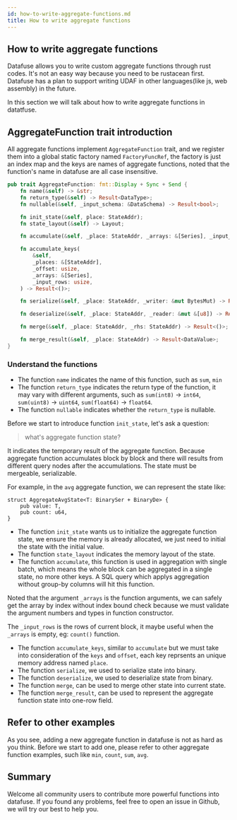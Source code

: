 ```yaml
---
id: how-to-write-aggregate-functions.md
title: How to write aggregate functions
---
```


## How to write aggregate functions

Datafuse allows you to write custom aggregate functions through rust codes.
It's not an easy way because you need to be rustacean first. Datafuse has a plan to support writing UDAF in other languages(like js, web assembly) in the future.

In this section we will talk about how to write aggregate functions in datatfuse.


## AggregateFunction trait introduction

All aggregate functions implement `AggregateFunction` trait, and we register them into a global static factory named `FactoryFuncRef`, the factory is just an index map and the keys are names of aggregate functions, noted that the function's name in datafuse are all case insensitive.


``` rust
pub trait AggregateFunction: fmt::Display + Sync + Send {
    fn name(&self) -> &str;
    fn return_type(&self) -> Result<DataType>;
    fn nullable(&self, _input_schema: &DataSchema) -> Result<bool>;

    fn init_state(&self, place: StateAddr);
    fn state_layout(&self) -> Layout;

    fn accumulate(&self, _place: StateAddr, _arrays: &[Series], _input_rows: usize) -> Result<()>;

    fn accumulate_keys(
        &self,
        _places: &[StateAddr],
        _offset: usize,
        _arrays: &[Series],
        _input_rows: usize,
    ) -> Result<()>;

    fn serialize(&self, _place: StateAddr, _writer: &mut BytesMut) -> Result<()>;

    fn deserialize(&self, _place: StateAddr, _reader: &mut &[u8]) -> Result<()>;

    fn merge(&self, _place: StateAddr, _rhs: StateAddr) -> Result<()>;

    fn merge_result(&self, _place: StateAddr) -> Result<DataValue>;
}
```

### Understand the functions

- The function `name` indicates the name of this function, such as `sum`, `min`
- The function `return_type` indicates the return type of the function, it may vary with different arguments, such as `sum(int8)` -> `int64`, `sum(uint8)` -> `uint64`, `sum(float64)` -> `float64`.
- The function `nullable` indicates whether the `return_type` is nullable.

Before we start to introduce function `init_state`, let's ask a question:

 >  what's aggregate function state?

It indicates the temporary result of the aggregate function. Because aggregate function accumulates block by block and there will results from different query nodes after the accumulations. The state must be mergeable, serializable.

For example, in the `avg` aggregate function, we can represent the state like:

```
struct AggregateAvgState<T: BinarySer + BinaryDe> {
    pub value: T,
    pub count: u64,
}
```

- The function `init_state` wants us to initialize the aggregate function state, we ensure the memory is already allocated, we just need to initial the state with the initial value.
- The function `state_layout` indicates the memory layout of the state.
- The function `accumulate`, this function is used in aggregation with single batch, which means the whole block can be aggregated in a single state, no more other keys. A SQL query which applys aggregation without group-by columns will hit this function.

Noted that the argument `_arrays` is the function arguments, we can safely get the array by index without index bound check because we must validate the argument numbers and types in function constructor.

 The `_input_rows` is the rows of current block, it maybe useful when the `_arrays` is empty, eg: `count()` function.


- The function `accumulate_keys`, similar to `accumulate` but we must take into consideration of the `keys` and `offset`, each key reprsents an unique memory address named `place`.
- The function `serialize`, we used to serialize state into binary.
- The function `deserialize`, we used to deserialize state from binary.
- The function `merge`, can be used to merge other state into current state.
- The function `merge_result`, can be used to represent the aggregate function state into one-row field.

## Refer to other examples
As you see, adding a new aggregate function in datafuse is not as hard as you think.
Before we start to add one, please refer to other aggregate function examples, such like `min`, `count`, `sum`, `avg`.

## Summary
Welcome all community users to contribute more powerful functions into datafuse. If you found any problems, feel free to open an issue in Github, we will try our best to help you.
